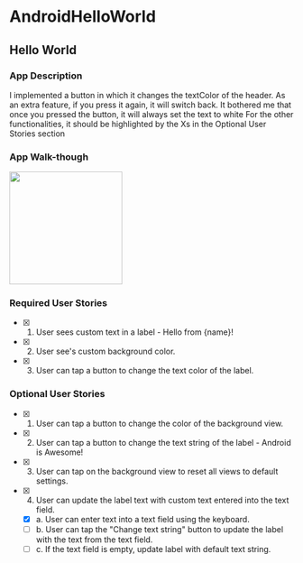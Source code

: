 # AndroidHelloWorld

## Hello World

### App Description
I implemented a button in which it changes the textColor of the header.
As an extra feature, if you press it again, it will switch back. It bothered me that once you pressed the button, it will always set the text to white 
For the other functionalities, it should be highlighted by the Xs in the Optional User Stories section

### App Walk-though



<img src="http://g.recordit.co/mqwv5CbEnd.gif" width=200><br>


### Required User Stories
- [X] 1. User sees custom text in a label - Hello from {name}!
- [X] 2. User see's custom background color.
- [X] 3. User can tap a button to change the text color of the label.

### Optional User Stories
- [X] 1. User can tap a button to change the color of the background view.  
- [X] 2. User can tap a button to change the text string of the label - Android is Awesome!  
- [X] 3. User can tap on the background view to reset all views to default settings.  
- [X] 4. User can update the label text with custom text entered into the text field.  
   - [X] a. User can enter text into a text field using the keyboard.  
   - [ ] b. User can tap the "Change text string" button to update the label with the text from the text field.  
   - [ ] c. If the text field is empty, update label with default text string.  
